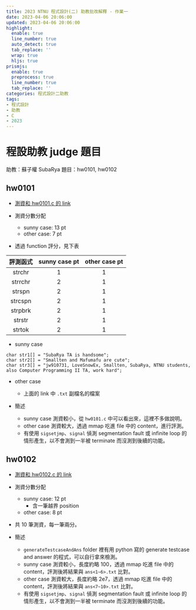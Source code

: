 ```yaml
---
title: 2023 NTNU 程式設計(二) 助教批改解釋 - 作業一
date: 2023-04-06 20:06:00
updated: 2023-04-06 20:06:00
highlight:
  enable: true
  line_number: true
  auto_detect: true
  tab_replace: ''
  wrap: true
  hljs: true
prismjs:
  enable: true
  preprocess: true
  line_number: true
  tab_replace: ''
categories: 程式設計二助教
tags: 
- 程式設計
- 助教
- C
- 2023
---
```


# 程設助教 judge 題目

助教：蘇子權 SubaRya
題目：hw0101, hw0102


## hw0101

* [測資和 hw0101.c 的 link](https://drive.google.com/drive/folders/1CLwrxsU1n2BWhlOXzAFNrKAol8EbFAYn?usp=share_link)

* 測資分數分配
    * sunny case: 13 pt
    * other case: 7 pt

* 透過 function 評分，見下表

|評測函式|sunny case pt|other case pt|
|:-:|:-:|:-:|
|strchr|1|1|
|strrchr|2|1|
|strspn|2|1|
|strcspn|2|1|
|strpbrk|2|1|
|strstr|2|1|
|strtok|2|1|

* sunny case

```
char str1[] = "SubaRya TA is handsome";
char str2[] = "Smallten and Mafumafu are cute";
char str3[] = "jw910731, LoveSnowEx, Smallten, SubaRya, NTNU students, also Computer Programming II TA, work hard";
```
* other case
    * 上面的 link 中 `.txt` 副檔名的檔案

* 簡述
    * sunny case 測資較小，從 `hw0101.c` 中可以看出來，這裡不多做說明。
    * other case 測資較大，透過 mmap 吃進 file 中的 content，進行評測。
    * 有使用 `sigsetjmp`、`signal` 偵測 segmentation fault 或 infinite loop 的情形產生，以不會測到一半被 terminate 而沒測到後續的功能。

## hw0102

* [測資和 hw0102.c 的 link](https://drive.google.com/drive/folders/1LcKDQpS1l9onXI8V7QE9H-OCE6NDZkzk?usp=share_link)

* 測資分數分配
    * sunny case: 12 pt
        * 含一筆越界 position
    * other case: 8 pt
* 共 10 筆測資，每一筆兩分。

* 簡述
    * `generateTestcaseAndAns` folder 裡有用 python 寫的 generate testcase and answer 的程式，可以自行拿來檢測。
    * sunny case 測資較小，長度約略 100，透過 mmap 吃進 file 中的 content，評測後將結果與 `ans<1~6>.txt` 比對。
    * other case 測資較大，長度約略 2e7，透過 mmap 吃進 file 中的 content，評測後將結果與 `ans<7~10>.txt` 比對。
    * 有使用 `sigsetjmp`、`signal` 偵測 segmentation fault 或 infinite loop 的情形產生，以不會測到一半被 terminate 而沒測到後續的功能。